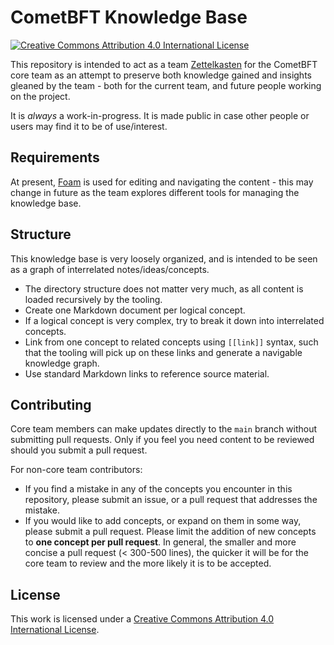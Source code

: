 # CometBFT Knowledge Base

[![Creative Commons Attribution 4.0 International
License][license-img]][license]

This repository is intended to act as a team [Zettelkasten][zk] for the CometBFT
core team as an attempt to preserve both knowledge gained and insights gleaned
by the team - both for the current team, and future people working on the
project.

It is _always_ a work-in-progress. It is made public in case other people or
users may find it to be of use/interest.

## Requirements

At present, [Foam] is used for editing and navigating the content - this may
change in future as the team explores different tools for managing the knowledge
base.

## Structure

This knowledge base is very loosely organized, and is intended to be seen as a
graph of interrelated notes/ideas/concepts.

- The directory structure does not matter very much, as all content is loaded
  recursively by the tooling.
- Create one Markdown document per logical concept.
- If a logical concept is very complex, try to break it down into interrelated
  concepts.
- Link from one concept to related concepts using `[[link]]` syntax, such that
  the tooling will pick up on these links and generate a navigable knowledge
  graph.
- Use standard Markdown links to reference source material.

## Contributing

Core team members can make updates directly to the `main` branch without
submitting pull requests. Only if you feel you need content to be reviewed
should you submit a pull request.

For non-core team contributors:
- If you find a mistake in any of the concepts you encounter in this repository,
  please submit an issue, or a pull request that addresses the mistake.
- If you would like to add concepts, or expand on them in some way, please
  submit a pull request. Please limit the addition of new concepts to **one
  concept per pull request**. In general, the smaller and more concise a pull
  request (< 300-500 lines), the quicker it will be for the core team to review
  and the more likely it is to be accepted.

## License

This work is licensed under a [Creative Commons Attribution 4.0 International
License][license].

[zk]: https://en.wikipedia.org/wiki/Zettelkasten
[Foam]: https://foambubble.github.io/foam/
[license]: https://creativecommons.org/licenses/by/4.0/
[license-img]: https://i.creativecommons.org/l/by/4.0/80x15.png
